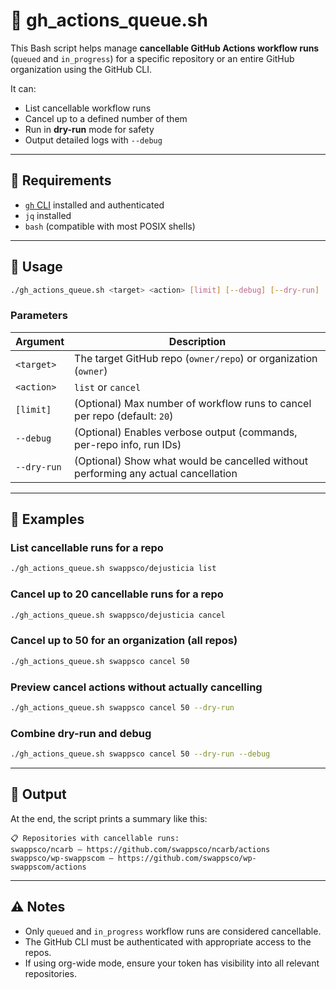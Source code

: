# 📄 gh_actions_queue.sh

This Bash script helps manage **cancellable GitHub Actions workflow runs** (`queued` and `in_progress`) for a specific repository or an entire GitHub organization using the GitHub CLI.

It can:

- List cancellable workflow runs
- Cancel up to a defined number of them
- Run in **dry-run** mode for safety
- Output detailed logs with `--debug`

---

## 🧰 Requirements

- [`gh` CLI](https://cli.github.com/) installed and authenticated
- `jq` installed
- `bash` (compatible with most POSIX shells)

---

## 🚀 Usage

```bash
./gh_actions_queue.sh <target> <action> [limit] [--debug] [--dry-run]
```

### Parameters

| Argument     | Description                                                                          |
|--------------|--------------------------------------------------------------------------------------|
| `<target>`   | The target GitHub repo (`owner/repo`) or organization (`owner`)                     |
| `<action>`   | `list` or `cancel`                                                                   |
| `[limit]`    | (Optional) Max number of workflow runs to cancel per repo (default: `20`)            |
| `--debug`    | (Optional) Enables verbose output (commands, per-repo info, run IDs)                |
| `--dry-run`  | (Optional) Show what would be cancelled without performing any actual cancellation  |

---

## 🧪 Examples

### List cancellable runs for a repo

```bash
./gh_actions_queue.sh swappsco/dejusticia list
```

### Cancel up to 20 cancellable runs for a repo

```bash
./gh_actions_queue.sh swappsco/dejusticia cancel
```

### Cancel up to 50 for an organization (all repos)

```bash
./gh_actions_queue.sh swappsco cancel 50
```

### Preview cancel actions without actually cancelling

```bash
./gh_actions_queue.sh swappsco cancel 50 --dry-run
```

### Combine dry-run and debug

```bash
./gh_actions_queue.sh swappsco cancel 50 --dry-run --debug
```

---

## 🧾 Output

At the end, the script prints a summary like this:

```
📋 Repositories with cancellable runs:
swappsco/ncarb – https://github.com/swappsco/ncarb/actions
swappsco/wp-swappscom – https://github.com/swappsco/wp-swappscom/actions
```

---

## ⚠️ Notes

- Only `queued` and `in_progress` workflow runs are considered cancellable.
- The GitHub CLI must be authenticated with appropriate access to the repos.
- If using org-wide mode, ensure your token has visibility into all relevant repositories.
